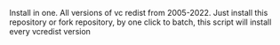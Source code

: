 Install in one. All versions of vc redist from 2005-2022. Just install this repository or fork repository, by one click to batch, this script will install every vcredist version
